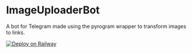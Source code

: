 # ImageUploaderBot
A bot for Telegram made using the pyrogram wrapper to transform images to links.

[![Deploy on Railway](https://railway.app/button.svg)](https://railway.app/template/G-V4ET?referralCode=3IFFda)
